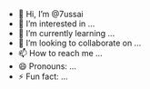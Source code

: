 - 👋 Hi, I’m @7ussai
- 👀 I’m interested in ...
- 🌱 I’m currently learning ...
- 💞️ I’m looking to collaborate on ...
- 📫 How to reach me ...
- 😄 Pronouns: ...
- ⚡ Fun fact: ...

<!---
7ussai/7ussai is a ✨ special ✨ repository because its `README.md` (this file) appears on your GitHub profile.
You can click the Preview link to take a look at your changes.
--->
